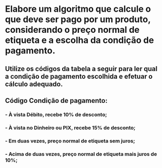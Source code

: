 # Elabore um algoritmo que calcule o que deve ser pago por um produto, considerando o preço normal de etiqueta e a escolha da condição de pagamento.
## Utilize os códigos da tabela a seguir para ler qual a condição de pagamento escolhida e efetuar o cálculo adequado.

## Código Condição de pagamento:

### - À vista Débito, recebe 10% de desconto;
### - À vista no Dinheiro ou PIX, recebe 15% de desconto;
### - Em duas vezes, preço normal de etiqueta sem juros;
### - Acima de duas vezes, preço normal de etiqueta mais juros de 10%;
